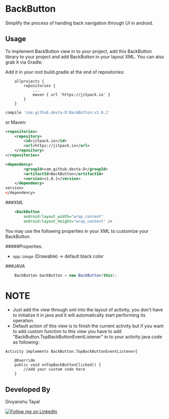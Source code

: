 # BackButton
 Simplify the process of handing back navigation through UI in android.
 
 Usage
--------
To implement BackButton view in to your project, add this BackButton library to your project and add BackButton in your layout XML. 
You can also grab it via Gradle:

Add it in your root build.gradle at the end of repositories:

```
	allprojects {
		repositories {
			...
			maven { url 'https://jitpack.io' }
		}
	}
```

```groovy
compile 'com.github.devta-D:BackButton:v1.0.1'
```

or Maven:

```xml
<repositories>
	<repository>
	    <id>jitpack.io</id>
	    <url>https://jitpack.io</url>
	</repository>
</repositories>

<dependency>
	    <groupId>com.github.devta-D</groupId>
	    <artifactId>BackButton</artifactId>
	    <version>v1.0.1</version>
	</dependency>
version>
</dependency>
```

###XML
```xml
    <BackButton
        android:layout_width="wrap_content"
        android:layout_height="wrap_content" />
```

You may use the following properties in your XML to customize your BackButton.

#####Properties:

* `app:image`       (Drawable)             -> default black color

###JAVA

```java
    BackButton backButton = new BackButton(this);
```

# NOTE
* Just add the view through xml into the layout of activity, you don't have to initialize it in java and it will automatically start performing its operation.
* Default action of this view is to finish the current activity but if you want to add custom function to this view you have to add "BackButton.TopBackButtonEventListener" in to your activity java code as following:
```
Activity implements BackButton.TopBackButtonEventListener{

    @Override
    public void onTopBackButtonClicked() {
        //add your custom code here
    }
```

Developed By
--------

Divyanshu Tayal

<a href="https://www.linkedin.com/in/divyanshu-tayal-4a95b2aa/">
  <img alt="Follow me on LinkedIn"
       src="http://data.pkmmte.com/temp/social_linkedin_logo.png" />
</a>
